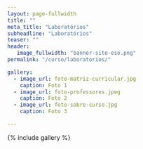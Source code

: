 ```yaml
---
layout: page-fullwidth
title: ""
meta_title: "Laboratórios"
subheadline: "Laboratórios"
teaser: ""
header:
   image_fullwidth: "banner-site-eso.png"
permalink: "/curso/laboratorios/"

gallery:
  - image_url: foto-matriz-curricular.jpg
    caption: Foto 1
  - image_url: foto-professores.jpeg
    caption: Foto 2
  - image_url: foto-sobre-curso.jpg
    caption: Foto 3

---
```


{% include gallery %}
